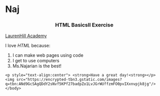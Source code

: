 # Naj
<!DOCTYPE html>
<html>
	<head>
		<title>I love HTML!</title>	
	</head>
	<body>
			<h3 style="text-align:center">HTML BasicsII Exercise</h3>
			<a href="http://www.emsb.qc.ca/laurenhill/">LaurenHill Academy</a>
			<p>I love <em>HTML</em> because:</p>
	    <ol>
	        <li>I can make web pages using code</li>
	        <li>I get to use computers</li>
	        <li>Ms.Najarian is the best!</li>
	    </ol>
		
	<p style="text-align:center"> <strong>Have a great day!<strong></p>
	<img src="https://encrypted-tbn3.gstatic.com/images?q=tbn:ANd9GcSAgQDdY2sNvf5KPf27badpZo1LvJGrWUffzmFO0pvIXxnvpjk8jg"/>
	</body>
</html>
